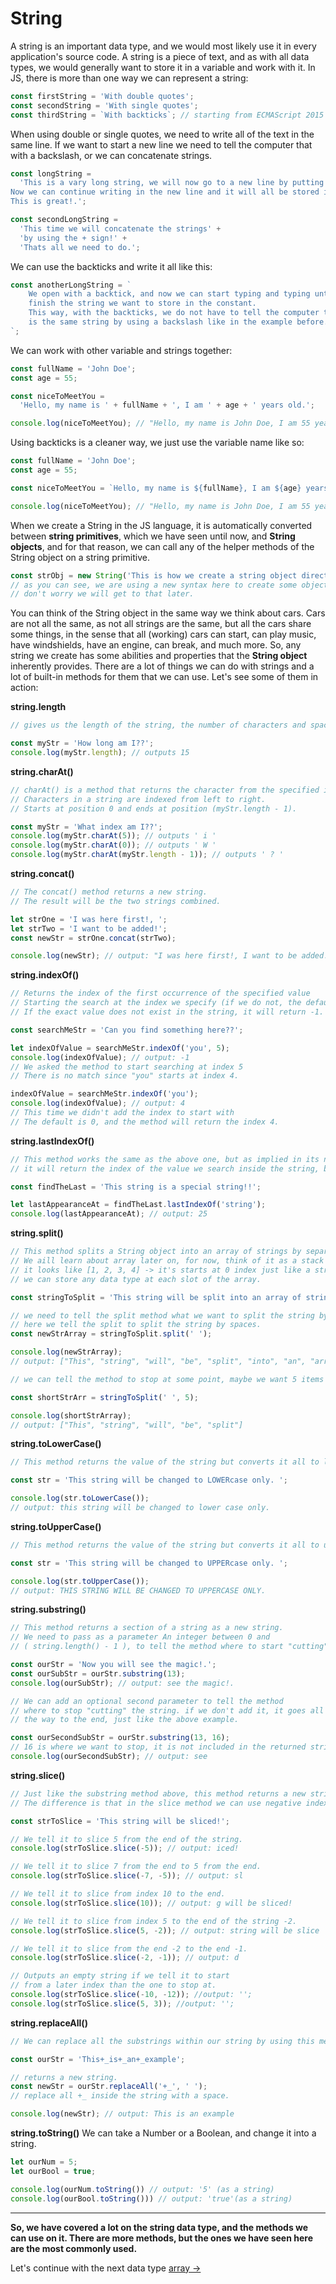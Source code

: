 # String

A string is an important data type, and we would most likely use it in every application's source code.
A string is a piece of text, and as with all data types, we would generally want to store it in a variable and work with it.
In JS, there is more than one way we can represent a string:

```js
const firstString = 'With double quotes';
const secondString = 'With single quotes';
const thirdString = `With backticks`; // starting from ECMAScript 2015 (a big update to JS)
```

When using double or single quotes, we need to write all of the text in the same line. If we want to start a new line we need to tell the computer that with a backslash, or we can concatenate strings.

```js
const longString =
  'This is a vary long string, we will now go to a new line by putting a backslash and pressing enter \
Now we can continue writing in the new line and it will all be stored in the same longString constant with no problems! \
This is great!.';

const secondLongString =
  'This time we will concatenate the strings' +
  'by using the + sign!' +
  'Thats all we need to do.';
```

We can use the backticks and write it all like this:

```js
const anotherLongString = `
    We open with a backtick, and now we can start typing and typing until we
    finish the string we want to store in the constant.
    This way, with the backticks, we do not have to tell the computer that this
    is the same string by using a backslash like in the example before.
`;
```

We can work with other variable and strings together:

```js
const fullName = 'John Doe';
const age = 55;

const niceToMeetYou =
  'Hello, my name is ' + fullName + ', I am ' + age + ' years old.';

console.log(niceToMeetYou); // "Hello, my name is John Doe, I am 55 years old."
```

Using backticks is a cleaner way, we just use the variable name like so:

```js
const fullName = 'John Doe';
const age = 55;

const niceToMeetYou = `Hello, my name is ${fullName}, I am ${age} years old`;

console.log(niceToMeetYou); // "Hello, my name is John Doe, I am 55 years old."
```

When we create a String in the JS language, it is automatically converted between **string primitives**, which we have seen until now, and **String objects**, and for that reason, we can call any of the helper methods of the String object on a string primitive.

```js
const strObj = new String('This is how we create a string object directly');
// as you can see, we are using a new syntax here to create some object
// don't worry we will get to that later.
```

You can think of the String object in the same way we think about cars. Cars are not all the same, as not all strings are the same, but all the cars share some things, in the sense that all (working) cars can start, can play music, have windshields, have an engine, can break, and much more. So, any string we create has some abilities and properties that the **String object** inherently provides.
There are a lot of things we can do with strings and a lot of built-in methods for them that we can use. Let's see some of them in action:

**string.length**

```js
// gives us the length of the string, the number of characters and spaces it has.

const myStr = 'How long am I??';
console.log(myStr.length); // outputs 15
```

**string.charAt()**

```js
// charAt() is a method that returns the character from the specified index.
// Characters in a string are indexed from left to right.
// Starts at position 0 and ends at position (myStr.length - 1).

const myStr = 'What index am I??';
console.log(myStr.charAt(5)); // outputs ' i '
console.log(myStr.charAt(0)); // outputs ' W '
console.log(myStr.charAt(myStr.length - 1)); // outputs ' ? '
```

**string.concat()**

```js
// The concat() method returns a new string.
// The result will be the two strings combined.

let strOne = 'I was here first!, ';
let strTwo = 'I want to be added!';
const newStr = strOne.concat(strTwo);

console.log(newStr); // output: "I was here first!, I want to be added!";
```

**string.indexOf()**

```js
// Returns the index of the first occurrence of the specified value
// Starting the search at the index we specify (if we do not, the default is 0)
// If the exact value does not exist in the string, it will return -1.

const searchMeStr = 'Can you find something here??';

let indexOfValue = searchMeStr.indexOf('you', 5);
console.log(indexOfValue); // output: -1
// We asked the method to start searching at index 5
// There is no match since "you" starts at index 4.

indexOfValue = searchMeStr.indexOf('you');
console.log(indexOfValue); // output: 4
// This time we didn't add the index to start with
// The default is 0, and the method will return the index 4.
```

**string.lastIndexOf()**

```js
// This method works the same as the above one, but as implied in its name
// it will return the index of the value we search inside the string, but where it is last appearing.

const findTheLast = 'This string is a special string!!';

let lastAppearanceAt = findTheLast.lastIndexOf('string');
console.log(lastAppearanceAt); // output: 25
```

**string.split()**

```js
// This method splits a String object into an array of strings by separating the string into substrings.
// We aill learn about array later on, for now, think of it as a stack of data,
// it looks like [1, 2, 3, 4] -> it's starts at 0 index just like a string
// we can store any data type at each slot of the array.

const stringToSplit = 'This string will be split into an array of strings!';

// we need to tell the split method what we want to split the string by.
// here we tell the split to split the string by spaces.
const newStrArray = stringToSplit.split(' ');

console.log(newStrArray);
// output: ["This", "string", "will", "be", "split", "into", "an", "array", "of","strings!"]

// we can tell the method to stop at some point, maybe we want 5 items in // the array and not all items as we have seen above?...

const shortStrArr = stringToSplit(' ', 5);

console.log(shortStrArray);
// output: ["This", "string", "will", "be", "split"]
```

**string.toLowerCase()**

```js
// This method returns the value of the string but converts it all to lower case

const str = 'This string will be changed to LOWERcase only. ';

console.log(str.toLowerCase());
// output: this string will be changed to lower case only.
```

**string.toUpperCase()**

```js
// This method returns the value of the string but converts it all to upper case

const str = 'This string will be changed to UPPERcase only. ';

console.log(str.toUpperCase());
// output: THIS STRING WILL BE CHANGED TO UPPERCASE ONLY.
```

**string.substring()**

```js
// This method returns a section of a string as a new string.
// We need to pass as a parameter An integer between 0 and
// ( string.length() - 1 ), to tell the method where to start "cutting".

const ourStr = 'Now you will see the magic!.';
const ourSubStr = ourStr.substring(13);
console.log(ourSubStr); // output: see the magic!.

// We can add an optional second parameter to tell the method
// where to stop "cutting" the string. if we don't add it, it goes all
// the way to the end, just like the above example.

const ourSecondSubStr = ourStr.substring(13, 16);
// 16 is where we want to stop, it is not included in the returned string.
console.log(ourSecondSubStr); // output: see
```

**string.slice()**

```js
// Just like the substring method above, this method returns a new string.
// The difference is that in the slice method we can use negative indexes.

const strToSlice = 'This string will be sliced!';

// We tell it to slice 5 from the end of the string.
console.log(strToSlice.slice(-5)); // output: iced!

// We tell it to slice 7 from the end to 5 from the end.
console.log(strToSlice.slice(-7, -5)); // output: sl

// We tell it to slice from index 10 to the end.
console.log(strToSlice.slice(10)); // output: g will be sliced!

// We tell it to slice from index 5 to the end of the string -2.
console.log(strToSlice.slice(5, -2)); // output: string will be slice

// We tell it to slice from the end -2 to the end -1.
console.log(strToSlice.slice(-2, -1)); // output: d

// Outputs an empty string if we tell it to start
// from a later index than the one to stop at.
console.log(strToSlice.slice(-10, -12)); //output: '';
console.log(strToSlice.slice(5, 3)); //output: '';
```

**string.replaceAll()**

```js
// We can replace all the substrings within our string by using this method.

const ourStr = 'This+_is+_an+_example';

// returns a new string.
const newStr = ourStr.replaceAll('+_', ' ');
// replace all +_ inside the string with a space.

console.log(newStr); // output: This is an example
```

**string.toString()**
We can take a Number or a Boolean, and change it into a string.

```js
let ourNum = 5;
let ourBool = true;

console.log(ourNum.toString()) // output: '5' (as a string)
console.log(ourBool.toString())) // output: 'true'(as a string)
```

<hr />

**So, we have covered a lot on the string data type, and the methods we can use on it.
There are more methods, but the ones we have seen here are the most commonly used.**

Let's continue with the next data type [array ->](./array.md)
